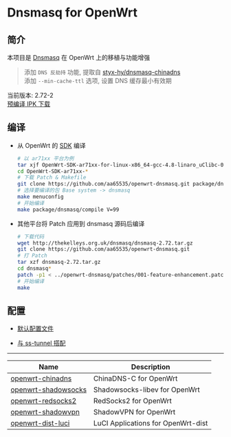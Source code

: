 Dnsmasq for OpenWrt
===

简介
---

 本项目是 [Dnsmasq][1] 在 OpenWrt 上的移植与功能增强  
  >添加 `DNS 反劫持` 功能, 提取自 [styx-hy/dnsmasq-chinadns][2]  
  >添加 `--min-cache-ttl` 选项, 设置 DNS 缓存最小有效期  

 当前版本: 2.72-2  
 [预编译 IPK 下载][3]  

编译
---

 - 从 OpenWrt 的 [SDK][S] 编译  

   ```bash
   # 以 ar71xx 平台为例
   tar xjf OpenWrt-SDK-ar71xx-for-linux-x86_64-gcc-4.8-linaro_uClibc-0.9.33.2.tar.bz2
   cd OpenWrt-SDK-ar71xx-*
   # 下载 Patch & Makefile
   git clone https://github.com/aa65535/openwrt-dnsmasq.git package/dnsmasq
   # 选择要编译的包 Base system -> dnsmasq
   make menuconfig
   # 开始编译
   make package/dnsmasq/compile V=99
   ```

 - 其他平台将 Patch 应用到 dnsmasq 源码后编译  

   ```bash
   # 下载代码
   wget http://thekelleys.org.uk/dnsmasq/dnsmasq-2.72.tar.gz
   git clone https://github.com/aa65535/openwrt-dnsmasq.git
   # 打 Patch
   tar xzf dnsmasq-2.72.tar.gz
   cd dnsmasq*
   patch -p1 < ../openwrt-dnsmasq/patches/001-feature-enhancement.patch
   # 开始编译
   make
   ```

配置
---

 - [默认配置文件][4]

 - [与 ss-tunnel 搭配][8]

----------

 Name                     | Description
 -------------------------|-----------------------------------
 [openwrt-chinadns][5]    | ChinaDNS-C for OpenWrt
 [openwrt-shadowsocks][7] | Shadowsocks-libev for OpenWrt
 [openwrt-redsocks2][R]   | RedSocks2 for OpenWrt
 [openwrt-shadowvpn][6]   | ShadowVPN for OpenWrt
 [openwrt-dist-luci][L]   | LuCI Applications for OpenWrt-dist


  [1]: http://www.thekelleys.org.uk/dnsmasq/doc.html
  [2]: https://github.com/styx-hy/dnsmasq-chinadns
  [3]: https://sourceforge.net/projects/openwrt-dist/files/dnsmasq/
  [4]: https://github.com/aa65535/openwrt-dnsmasq/blob/master/files/dnsmasq.conf
  [5]: https://github.com/aa65535/openwrt-chinadns
  [6]: https://github.com/aa65535/openwrt-shadowvpn
  [7]: https://github.com/shadowsocks/openwrt-shadowsocks
  [8]: https://github.com/aa65535/openwrt-dnsmasq/tree/master/etc
  [R]: https://github.com/aa65535/openwrt-redsocks2
  [S]: http://wiki.openwrt.org/doc/howto/obtain.firmware.sdk
  [L]: https://github.com/aa65535/openwrt-dist-luci
